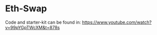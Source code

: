# Eth-Swap

Code and starter-kit can be found in: https://www.youtube.com/watch?v=99pYGpTWcXM&t=878s
